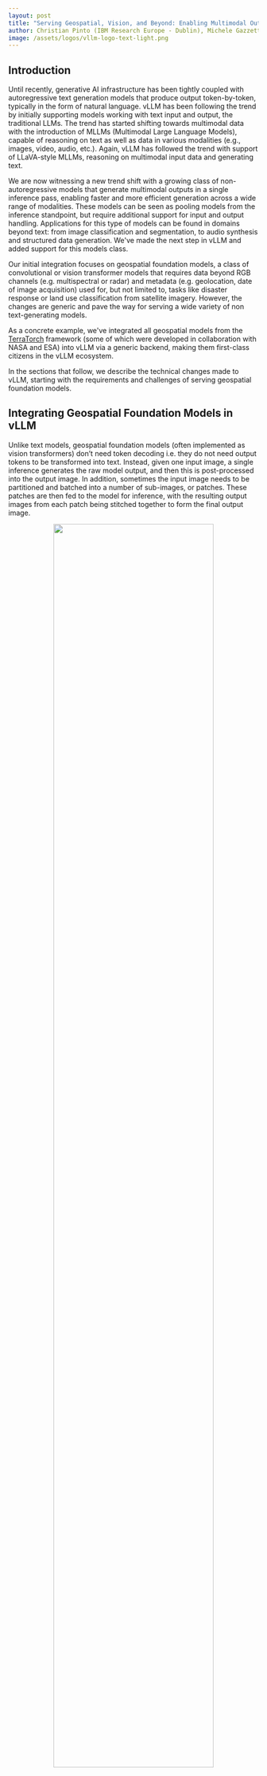 ```yaml
---
layout: post
title: "Serving Geospatial, Vision, and Beyond: Enabling Multimodal Output Processing in vLLM"
author: Christian Pinto (IBM Research Europe - Dublin), Michele Gazzetti (IBM Research Europe - Dublin), Michael Johnston (IBM Research Europe - Dublin)
image: /assets/logos/vllm-logo-text-light.png
---
```

## Introduction

Until recently, generative AI infrastructure has been tightly coupled with autoregressive text generation models that produce output token-by-token, typically in the form of natural language. vLLM has been following the trend by initially supporting models working with text input and output, the traditional LLMs. The trend has started shifting towards multimodal data with the introduction of MLLMs (Multimodal Large Language Models), capable of reasoning on text as well as data in various modalities (e.g., images, video, audio, etc.). Again, vLLM has followed the trend with support of LLaVA-style MLLMs, reasoning on multimodal input data and generating text. 

We are now witnessing a new trend shift with a growing class of non-autoregressive models that generate multimodal outputs in a single inference pass, enabling faster and more efficient generation across a wide range of modalities. These models can be seen as pooling models from the inference standpoint, but require additional support for input and output handling. Applications for this type of models can be found in domains beyond text: from image classification and segmentation, to audio synthesis and structured data generation. 
We've made the next step in vLLM and added support for this models class.

Our initial integration focuses on geospatial foundation models, a class of convolutional or vision transformer models that requires data beyond RGB channels (e.g. multispectral or radar) and metadata (e.g. geolocation, date of image acquisition) used for, but not limited to, tasks like disaster response or land use classification from satellite imagery. However, the changes are generic and pave the way for serving a wide variety of non text-generating models.

As a concrete example, we've integrated all geospatial models from the [TerraTorch](https://github.com/IBM/terratorch) framework (some of which were developed in collaboration with NASA and ESA) into vLLM via a generic backend, making them first-class citizens in the vLLM ecosystem.

In the sections that follow, we describe the technical changes made to vLLM, starting with the requirements and challenges of serving geospatial foundation models.

## Integrating Geospatial Foundation Models in vLLM

Unlike text models, geospatial foundation models (often implemented as vision transformers) don’t need token decoding i.e. they do not need output tokens to be transformed into text.
Instead, given one input image, a single inference generates the raw model output, and then this is post-processed into the output image.
In addition, sometimes the input image needs to be partitioned and batched into a number of sub-images, or patches.
These patches are then fed to the model for inference, with the resulting output images from each patch being stitched together to form the final output image.

<p align="center">
<picture>
<img src="/assets/figures/beyond-text/models-diff.png" width="80%">
</picture>
</p>

Given these requirements, the obvious choice was to integrate geospatial foundation models in vLLM as pooling models.
In vLLM, pooling models allow extracting the raw model output via an identity pooler. 
Identity poolers do not apply any transformation to the data and return it as is - exactly what we need. 
For the input, we pre-process images into tensors that are then fed to vLLM for inference, exploiting the existing multimodal input capabilities of vLLM.

Since we wanted to support multiple geospatial foundation models out-of-the-box in vLLM we have also added a model implementation backend for TerraTorch models, following the same pattern as the backend for the HuggingFace Transformers library.

Getting this to work was no easy task, though. 
Enabling these model classes required changes to various parts of vLLM such as:

* adding support for attention free models
* improving support for models that do not require a tokenizer
* enabling processing of raw input data as opposed to the default multimodal input embeddings 
* extending the vLLM serving API.

## Meet IO Processor: Flexible Input/Output Handling for Any Model

So far so good! Well, this brings us only halfway towards our goal. 

With the above integration we can indeed serve geospatial foundation models -- though only in tensor-to-tensor format. 
Users still have to pre-process their image to a tensor format, before sending these tensors to the vLLM instance.
Similarly, post-processing of the raw tensor output has to happen outside vLLM. 
The impact: there is no endpoint that users can send an image to and get an image back. 

This problem existed because, before our changes, pre-processing of input data and post-processing of the model output was only partially supported in vLLM. 
Specifically, pre-processing of multimodal input data was only possible via the processors available in the Transformers library. 
However, the transformers processors usually support only standard data types and do not handle more complex data formats such as `geotiff`, which are image files with enriched geospatial metadata. 
Also, on the output processing side vLLM only supported de-tokenization into text or the application of poolers to the model hidden states - no other output processing was possible. 

This is where the new IO Processor plugin framework we introduced comes in.
The IO Processor framework allows developers to customize how model inputs and outputs are pre- and post-processed, all within the same vLLM serving instance. 
Whether your model returns a string, a JSON object, an image tensor, or a custom data structure, an IO Processor can translate it into the desired format before returning it to the client.

<p align="center">
<picture>
<img src="/assets/figures/beyond-text/io-plugins-flow.png" width="70%">
</picture>
</p>

The IO Processor framework unlocks a new level of flexibility for vLLM users.
It means non-text models (e.g., image generators, image to segmentation mask, tabular to classification, etc.) can be served using standard vLLM infrastructure.
Via IO Processors users can plug in custom logic to transform or enrich outputs such as decoding model outputs into images, or formatting responses for downstream systems.
This maintains a unified serving stack, reducing operational complexity and improving maintainability.

### Using vLLM IO Processor plugins

Each IO Processor plugin implements a pre-defined [IO Processor interface](https://github.com/vllm-project/vllm/blob/main/vllm/plugins/io_processors/interface.py) and resides outside the vLLM source code tree. 
At installation time each plugin registers one or more entrypoints in the `vllm.io_processor_plugins` group. 
This allows vLLM to automatically discover and load plugins at engine initialization time. 

Using an IO Processor plugin is as easy as installing it in the same python environment with vLLM, and adding the `--io-processor-plugin <plugin_name>` parameter when starting the serving instance. 
Currently, one IO Processor plugin can be loaded for each vLLM instance.

Once the serving instance is started, pre- and post-processing is automatically applied to the model input and output when serving the `/pooling` endpoint.
At this stage, IO Processors are only available for pooling models, but in the future we expect other endpoints to be integrated too.

## Step-by-Step: Serving the Prithvi Model in vLLM

One example model class that can be served with vLLM using the TerraTorch backend is [Prithvi for flood detection](https://huggingface.co/ibm-nasa-geospatial/Prithvi-EO-2.0-300M-TL-Sen1Floods11). A full plugin example for the Prithvi geospatial foundation model is available [here](https://github.com/christian-pinto/prithvi_io_processor_plugin).

### The Prithvi IO Processor plugin
To help the reader understand the flexibility of the IO Processor plugin approach, the below pseudo-code shows the main steps of the Prithvi IO Processor pre- and post-processing. What we want to highlight is the decoupling between the data specific transformations with the model inference data. This makes room for ideally any model and any input/output data type, or even multiple plugins applied to the same model output depending on the downstream task that consumes the data.

```python
def pre_process(request_data: dict):
    # Downloads geotiff
    # In this example the input image has 7 bands
    image_url = request_data["url"]
    image_obj = download_image(image_url)

    # Extract image data:
    # - pixel_values([n, 6, 512, 512])
    #   - 6 input bands R, G, B, +3 multi-spectral wavelenghts
    #   - n > 1 if the size of the input image is > [512, 512]
    # - metadata
    #   - GPS coordinates
    #   - date
    pixel_values, metadata = process_image(image_obj)

    # Process the image data into n vLLM prompts
    model_prompts = pixels_to_prompts(pixel_values)

    return model_prompts


def post_process(model_outputs: list[PoolingRequestOutput]):
    # Uses the previously extracted metadata to guarantee the output
    # contains the same georeferences and date.
    return image_object(model_outputs, metadata)
```

### Install the python requirements

Install the `terratorch` (>=1.1rc3) and `vllm` packages in your python environment. 
At the time of writing this article the changes required for replicating this example are not yet part of a vLLM release (current latest is v0.10.1.1) and we advise users to install the [latest code](https://docs.vllm.ai/en/latest/getting_started/installation/gpu.html#install-the-latest-code_1).

Download and install the IO Processor plugin for flood detection with Prithvi.

```bash
git clone git@github.com:christian-pinto/prithvi_io_processor_plugin.git
cd prithvi_io_processor_plugin
pip install .
```

This installs the `prithvi_to_tiff` plugin.

### Start a vLLM serving instance

Start a vLLM serving instance that loads the `prithvi_to_tiff` plugin and the Prithvi model for flood detection.

```bash
vllm serve \
    --model=ibm-nasa-geospatial/Prithvi-EO-2.0-300M-TL-Sen1Floods11 \
    --model-impl terratorch \
    --task embed --trust-remote-code \
    --skip-tokenizer-init --enforce-eager \
    --io-processor-plugin prithvi_to_tiff
```

Once the serving instance is fully up and running, it is ready to serve requests with the selected plugin. 
The below log entries confirm that your vLLM instance is up and running and that it is listening on port `8000`.

```bash
INFO: Starting vLLM API server 0 on http://0.0.0.0:8000
...
...
INFO: Started server process [409128]
INFO: Waiting for application startup.
INFO: Application startup complete.
```

### Send requests to the model
The below python script sends a request to the vLLM `/pooling` endpoint with a specific JSON payload where the `model` and `softmax` arguments are pre-defined, while the `data` field is defined by the user and depends on the plugin in use. 
>[!NOTE] 
>Setting the `softmax` field to `False` is required to ensure the plugin receives the raw model output.
In this case we send the input image to vLLM as a URL, and we request the response to be a geotiff image in base64 encoding. 
The script decodes the image and writes it to disk as a tiff (geotiff) file.

```python
import base64
import os
import requests

def main():
  image_url = "https://huggingface.co/christian-pinto/Prithvi-EO-2.0-300M-TL-VLLM/resolve/main/valencia_example_2024-10-26.tiff"
  server_endpoint = "http://localhost:8000/pooling"

  request_payload = {
      "data": {
          "data": image_url,
          "data_format": "url",
          "image_format": "tiff",
          "out_data_format": "b64_json",
      },
      "model": "ibm-nasa-geospatial/Prithvi-EO-2.0-300M-TL-Sen1Floods11",
      "softmax": False,
  }

  ret = requests.post(server_endpoint, json=request_payload)

  if ret.status_code == 200:
    response = ret.json()

    decoded_image = base64.b64decode(response["data"]["data"])

    out_path = os.path.join(os.getcwd(), "online_prediction.tiff")

    with open(out_path, "wb") as f:
        f.write(decoded_image)
  else:
    print(f"Response status_code: {ret.status_code}")
    print(f"Response reason:{ret.reason}")


if __name__ == "__main__":
    main()
```

Below is an example of the input and the expected output. 
The input image (left) is a satellite picture of Valencia, Spain during the 2024 flood. 
The output image (right) shows the areas predicted as flooded (in white) by the Prithvi model.

<p align="center">
<picture>
<img src="/assets/figures/beyond-text/prithvi-prediction.png" width="100%">
</picture>
</p>

## What’s Next

This is just the beginning. 
We plan to expand IO Processor plugins across more TerraTorch models and modalities and beyond, making installation seamless.
Longer-term, we envision IO Processors powered vision-language systems, structured reasoning agents, and multimodal pipelines, all served from the same vLLM stack. We're also excited to see how the community uses IO Processors to push the boundaries of what’s possible with vLLM. 
We also plan to continue working with, and contribute to, the vLLM community to enable more multimodal models and end-to-end use cases.

**Contributions, feedback, and ideas are always welcome!**

To get started with IO Processor plugins, check the [documentation](https://docs.vllm.ai/en/latest/design/io_processor_plugins.html) and explore the [examples](https://github.com/vllm-project/vllm/tree/main/examples). 
More information on IBM's TerraTorch is available [here](https://github.com/IBM/terratorch).

## Acknowledgement
We would like to thank the members of the vLLM community for their help with improving our contribution. In particular, we would like to thank [Maximilien Philippe Marie de Bayser](https://github.com/maxdebayser) (IBM Research Brazil) for his contributions to the IO Processor plugins framework, and [Cyrus Leung](https://github.com/DarkLight1337) (HKUST) for his support in shaping up the overall concept of extending vLLM beyond text generation. Finally, we would like to thank the TerraTorch team at IBM, especially Paolo Fraccaro and Joao Lucas de Sousa Almeida, for their help with integrating the generic TerraTorch backend in vLLM.
